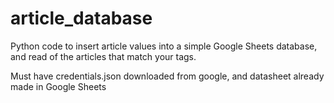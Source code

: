 # article_database
Python code to insert article values into a simple Google Sheets database, and read of the articles that match your tags.

Must have credentials.json downloaded from google, and datasheet already made in Google Sheets
